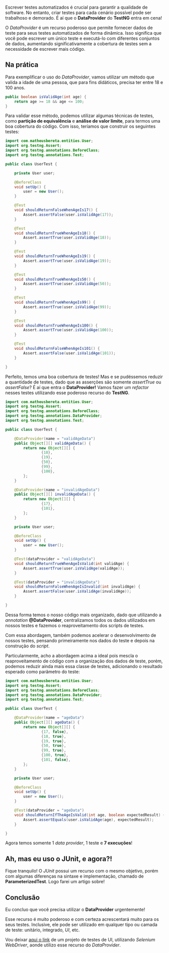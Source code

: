Escrever testes automatizados é crucial para garantir a qualidade de software. No entanto, criar testes para cada cenário possível pode ser trabalhoso e demorado. É aí que o **DataProvider** do **TestNG** entra em cena!

O _DataProvider_ é um recurso poderoso que permite fornecer dados de teste para seus testes automatizados de forma dinâmica. Isso significa que você pode escrever um único teste e executá-lo com diferentes conjuntos de dados, aumentando significativamente a cobertura de testes sem a necessidade de escrever mais código.

## Na prática

Para exemplificar o uso do _DataProvider_, vamos utilizar um método que valida a idade de uma pessoa, que para fins didáticos, precisa ter entre 18 e 100 anos.

```java
public boolean isValidAge(int age) {
    return age >= 18 && age <= 100;
}
```

Para validar esse método, podemos utilizar algumas técnicas de testes, como **partição de equivalência** e **análise de valor limite**, para termos uma boa cobertura do código. Com isso, teríamos que construir os seguintes testes:

```java
import com.matheusbereta.entities.User;
import org.testng.Assert;
import org.testng.annotations.BeforeClass;
import org.testng.annotations.Test;

public class UserTest {

    private User user;

    @BeforeClass
    void setUp() {
        user = new User();
    }

    @Test
    void shouldReturnFalseWhenAgeIs17() {
        Assert.assertFalse(user.isValidAge(17));
    }

    @Test
    void shouldReturnTrueWhenAgeIs18() {
        Assert.assertTrue(user.isValidAge(18));
    }

    @Test
    void shouldReturnTrueWhenAgeIs19() {
        Assert.assertTrue(user.isValidAge(19));
    }

    @Test
    void shouldReturnTrueWhenAgeIs50() {
        Assert.assertTrue(user.isValidAge(50));
    }

    @Test
    void shouldReturnTrueWhenAgeIs99() {
        Assert.assertTrue(user.isValidAge(99));
    }

    @Test
    void shouldReturnTrueWhenAgeIs100() {
        Assert.assertTrue(user.isValidAge(100));
    }

    @Test
    void shouldReturnFalseWhenAgeIs101() {
        Assert.assertFalse(user.isValidAge(101));
    }

}
```

Perfeito, temos uma boa cobertura de testes! Mas e se pudéssemos reduzir a quantidade de testes, dado que as asserções são somente _assertTrue_ ou _assertFalse_? É aí que entra o **DataProvider!** Vamos fazer um _refactor_ nesses testes utilizando esse poderoso recurso do **TestNG**.

```java
import com.matheusbereta.entities.User;
import org.testng.Assert;
import org.testng.annotations.BeforeClass;
import org.testng.annotations.DataProvider;
import org.testng.annotations.Test;

public class UserTest {

    @DataProvider(name = "validAgeData")
    public Object[][] validAgeData() {
        return new Object[][] {
                {18},
                {19},
                {50},
                {99},
                {100},
        };
    }

    @DataProvider(name = "invalidAgeData")
    public Object[][] invalidAgeData() {
        return new Object[][] {
                {17},
                {101},
        };
    }

    private User user;

    @BeforeClass
    void setUp() {
        user = new User();
    }

    @Test(dataProvider = "validAgeData")
    void shouldReturnTrueWhenAgeIsValid(int validAge) {
        Assert.assertTrue(user.isValidAge(validAge));
    }

    @Test(dataProvider = "invalidAgeData")
    void shouldReturnFalseWhenAgeIsInvalid(int invalidAge) {
        Assert.assertFalse(user.isValidAge(invalidAge));
    }

}
```

Dessa forma temos o nosso código mais organizado, dado que utilizando a _annotation_ **@DataProvider**, centralizamos todos os dados utilizados em nossos testes e fazemos o reaproveitamento dos scripts de testes.

Com essa abordagem, também podemos acelerar o desenvolvimento de nossos testes, pensando primeiramente nos dados do teste e depois na construção do _script_.

Particularmente, acho a abordagem acima a ideal pois mescla o reaproveitamento de código com a organização dos dados de teste, porém, podemos reduzir ainda mais essa classe de testes, adicionando o resultado esperado como parâmetro do teste:

```java
import com.matheusbereta.entities.User;
import org.testng.Assert;
import org.testng.annotations.BeforeClass;
import org.testng.annotations.DataProvider;
import org.testng.annotations.Test;

public class UserTest {

    @DataProvider(name = "ageData")
    public Object[][] ageData() {
        return new Object[][] {
                {17, false},
                {18, true},
                {19, true},
                {50, true},
                {99, true},
                {100, true},
                {101, false},
        };
    }

    private User user;

    @BeforeClass
    void setUp() {
        user = new User();
    }

    @Test(dataProvider = "ageData")
    void shouldReturnIfTheAgeIsValid(int age, boolean expectedResult) {
        Assert.assertEquals(user.isValidAge(age), expectedResult);
    }

}
```

Agora temos somente 1 _data provider_, 1 teste e **7 execuções**!

## Ah, mas eu uso o JUnit, e agora?!

Fique tranquilo! O _JUnit_ possui um recurso com o mesmo objetivo, porém com algumas diferenças na sintaxe e implementação, chamado de **ParameterizedTest**. Logo farei um artigo sobre!

## Conclusão

Eu concluo que você precisa utilizar o **DataProvider** urgentemente!

Esse recurso é muito poderoso e com certeza acrescentará muito para os seus testes. Inclusive, ele pode ser utilizado em qualquer tipo ou camada de teste: unitário, integrado, _UI_, etc.

Vou deixar [aqui o link](https://github.com/Matheeusb/selenium-ui-tests) de um projeto de testes de UI, utilizando _Selenium WebDriver_, aonde utilizo esse recurso do _DataProvider_.
